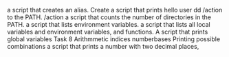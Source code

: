 a script that creates an alias.
Create a script that prints hello user
dd /action to the PATH. /action
a script that counts the number of directories in the PATH.
a script that lists environment variables.
a script that lists all local variables and environment variables, and functions.
A script that prints global variables
Task 8
 Arithmmetic
indices
numberbases
Printing possible combinations
 a script that prints a number with two decimal places, 
